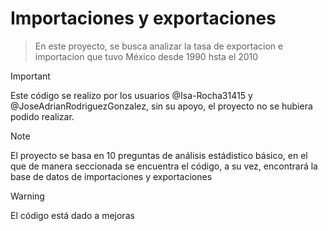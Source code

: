 # Importaciones y exportaciones

>En este proyecto, se busca analizar la tasa de exportacion e importacion que tuvo México desde 1990 hsta el 2010


>[!IMPORTANT]
>Este código se realizo por los usuarios @Isa-Rocha31415 y @JoseAdrianRodriguezGonzalez, sin su apoyo, el proyecto no se hubiera podido realizar.


>[!NOTE]
>El proyecto se basa en 10 preguntas de análisis estádistico básico, en el que de manera seccionada se encuentra el código, a su vez, encontrará la base de datos de importaciones y exportaciones

>[!WARNING]
>El código está dado a mejoras
